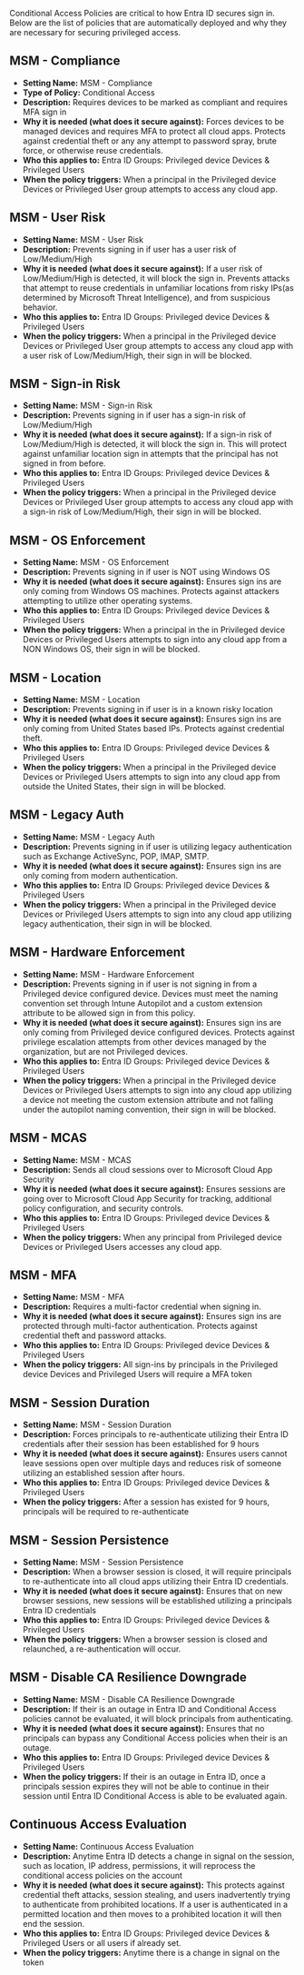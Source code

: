 Conditional Access Policies are critical to how Entra ID secures sign in.
Below are the list of policies that are automatically deployed and why they are necessary for securing privileged access.

## MSM - Compliance

- **Setting Name:** MSM - Compliance
- **Type of Policy:** Conditional Access
- **Description:**
Requires devices to be marked as compliant and requires MFA sign in
- **Why it is needed (what does it secure against):**
Forces devices to be managed devices and requires MFA to protect all cloud apps. Protects against credential theft or any any attempt to password spray, brute force, or otherwise reuse credentials.
- **Who this applies to:**
Entra ID Groups: Privileged device Devices & Privileged Users
- **When the policy triggers:**
When a principal in the Privileged device Devices or Privileged User group attempts to access any cloud app.

## MSM - User Risk

- **Setting Name:** MSM - User Risk
- **Description:**
Prevents signing in if user has a user risk of Low/Medium/High
- **Why it is needed (what does it secure against):**
If a user risk of Low/Medium/High is detected, it will block the sign in. Prevents attacks that attempt to reuse credentials in unfamiliar locations from risky IPs(as determined by Microsoft Threat Intelligence), and from suspicious behavior.
- **Who this applies to:**
Entra ID Groups: Privileged device Devices & Privileged Users
- **When the policy triggers:**
When a principal in the Privileged device Devices or Privileged User group attempts to access any cloud app with a user risk of Low/Medium/High, their sign in will be blocked.

## MSM - Sign-in Risk

- **Setting Name:** MSM - Sign-in Risk
- **Description:**
Prevents signing in if user has a sign-in risk of Low/Medium/High
- **Why it is needed (what does it secure against):**
If a sign-in risk of Low/Medium/High is detected, it will block the sign in. This will protect against unfamiliar location sign in attempts that the principal has not signed in from before.
- **Who this applies to:**
Entra ID Groups: Privileged device Devices & Privileged Users
- **When the policy triggers:**
When a principal in the Privileged device Devices or Privileged User group attempts to access any cloud app with a sign-in risk of Low/Medium/High, their sign in will be blocked.

## MSM - OS Enforcement

- **Setting Name:** MSM - OS Enforcement
- **Description:**
Prevents signing in if user is NOT using Windows OS
- **Why it is needed (what does it secure against):**
Ensures sign ins are only coming from Windows OS machines. Protects against attackers attempting to utilize other operating systems.
- **Who this applies to:**
Entra ID Groups: Privileged device Devices & Privileged Users
- **When the policy triggers:**
When a principal in the in Privileged device Devices or Privileged Users attempts to sign into any cloud app from a NON Windows OS, their sign in will be blocked.

## MSM - Location

- **Setting Name:** MSM - Location
- **Description:**
Prevents signing in if user is in a known risky location
- **Why it is needed (what does it secure against):**
Ensures sign ins are only coming from United States based IPs. Protects against credential theft.
- **Who this applies to:**
Entra ID Groups: Privileged device Devices & Privileged Users
- **When the policy triggers:**
When a principal in the Privileged device Devices or Privileged Users attempts to sign into any cloud app from outside the United States, their sign in will be blocked.

## MSM - Legacy Auth

- **Setting Name:** MSM - Legacy Auth
- **Description:**
Prevents signing in if user is utilizing legacy authentication such as Exchange ActiveSync, POP, IMAP, SMTP.
- **Why it is needed (what does it secure against):**
Ensures sign ins are only coming from modern authentication.
- **Who this applies to:**
Entra ID Groups: Privileged device Devices & Privileged Users
- **When the policy triggers:**
When a principal in the Privileged device Devices or Privileged Users attempts to sign into any cloud app utilizing legacy authentication, their sign in will be blocked.

## MSM - Hardware Enforcement

- **Setting Name:** MSM - Hardware Enforcement
- **Description:**
Prevents signing in if user is not signing in from a Privileged device configured device. Devices must meet the naming convention set through Intune Autopilot and a custom extension attribute to be allowed sign in from this policy.
- **Why it is needed (what does it secure against):**
Ensures sign ins are only coming from Privileged device configured devices. Protects against privilege escalation attempts from other devices managed by the organization, but are not Privileged devices.
- **Who this applies to:**
Entra ID Groups: Privileged device Devices & Privileged Users
- **When the policy triggers:**
When a principal in the Privileged device Devices or Privileged Users attempts to sign into any cloud app utilizing a device not meeting the custom extension attribute and not falling under the autopilot naming convention, their sign in will be blocked.

## MSM - MCAS

- **Setting Name:** MSM - MCAS
- **Description:**
Sends all cloud sessions over to Microsoft Cloud App Security
- **Why it is needed (what does it secure against):**
Ensures sessions are going over to Microsoft Cloud App Security for tracking, additional policy configuration, and security controls.
- **Who this applies to:**
Entra ID Groups: Privileged device Devices & Privileged Users
- **When the policy triggers:**
When any principal from Privileged device Devices or Privileged Users accesses any cloud app.

## MSM - MFA

- **Setting Name:** MSM - MFA
- **Description:**
Requires a multi-factor credential when signing in.
- **Why it is needed (what does it secure against):**
Ensures sign ins are protected through multi-factor authentication. Protects against credential theft and password attacks.
- **Who this applies to:**
Entra ID Groups: Privileged device Devices & Privileged Users
- **When the policy triggers:**
All sign-ins by principals in the Privileged device Devices and Privileged Users will require a MFA token

## MSM - Session Duration

- **Setting Name:** MSM - Session Duration
- **Description:**
Forces principals to re-authenticate utilizing their Entra ID credentials after their session has been established for 9 hours
- **Why it is needed (what does it secure against):**
Ensures users cannot leave sessions open over multiple days and reduces risk of someone utilizing an established session after hours.
- **Who this applies to:**
Entra ID Groups: Privileged device Devices & Privileged Users
- **When the policy triggers:**
After a session has existed for 9 hours, principals will be required to re-authenticate

## MSM - Session Persistence

- **Setting Name:** MSM - Session Persistence
- **Description:**
When a browser session is closed, it will require principals to re-authenticate into all cloud apps utilizing their Entra ID credentials.
- **Why it is needed (what does it secure against):**
Ensures that on new browser sessions, new sessions will be established utilizing a principals Entra ID credentials
- **Who this applies to:**
Entra ID Groups: Privileged device Devices & Privileged Users
- **When the policy triggers:**
When a browser session is closed and relaunched, a re-authentication will occur.

## MSM - Disable CA Resilience Downgrade

- **Setting Name:** MSM - Disable CA Resilience Downgrade
- **Description:**
If their is an outage in Entra ID and Conditional Access policies cannot be evaluated, it will block principals from authenticating.
- **Why it is needed (what does it secure against):**
Ensures that no principals can bypass any Conditional Access policies when their is an outage.
- **Who this applies to:**
Entra ID Groups: Privileged device Devices & Privileged Users
- **When the policy triggers:**
If their is an outage in Entra ID, once a principals session expires they will not be able to continue in their session until Entra ID Conditional Access is able to be evaluated again.

## Continuous Access Evaluation

- **Setting Name:** Continuous Access Evaluation
- **Description:**
Anytime Entra ID detects a change in signal on the session, such as location, IP address, permissions, it will reprocess the conditional access policies on the account
- **Why it is needed (what does it secure against):**
This protects against credential theft attacks, session stealing, and users inadvertently trying to authenticate from prohibited locations. If a user is authenticated in a permitted location and then moves to a prohibited location it will then end the session.
- **Who this applies to:**
Entra ID Groups: Privileged device Devices & Privileged Users or all users if already set.
- **When the policy triggers:**
Anytime there is a change in signal on the token
